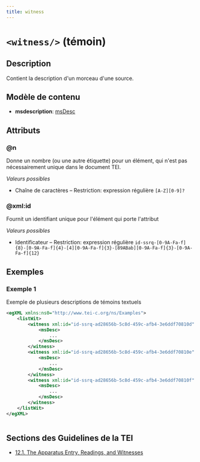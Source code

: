 ```yaml
---
title: witness
---
```




# `<witness/>` (témoin)

## Description

Contient la description d'un morceau d'une source.

## Modèle de contenu

- **msdescription**: [msDesc](msDesc.md)

## Attributs

### @n

Donne un nombre (ou une autre étiquette) pour un élément, qui n'est pas nécessairement unique dans le document TEI.

*Valeurs possibles*

- Chaîne de caractères – Restriction: expression régulière `[A-Z][0-9]?`

### @xml:id

Fournit un identifiant unique pour l'élément qui porte l'attribut

*Valeurs possibles*

- Identificateur – Restriction: expression régulière `id-ssrq-[0-9A-Fa-f]{8}-[0-9A-Fa-f]{4}-[4][0-9A-Fa-f]{3}-[89ABab][0-9A-Fa-f]{3}-[0-9A-Fa-f]{12}`

## Exemples

### Exemple 1

Exemple de plusieurs descriptions de témoins textuels

```xml
<egXML xmlns:ns0="http://www.tei-c.org/ns/Examples">
    <listWit>
        <witness xml:id="id-ssrq-ad28656b-5c8d-459c-afb4-3e6ddf70810d" n="A">
            <msDesc>
                ...
            </msDesc>
        </witness>
        <witness xml:id="id-ssrq-ad28656b-5c8d-459c-afb4-3e6ddf70810e" n="B">
            <msDesc>
                ...
            </msDesc>
        </witness>
        <witness xml:id="id-ssrq-ad28656b-5c8d-459c-afb4-3e6ddf70810f" n="C">
            <msDesc>
                ...
            </msDesc>
        </witness>
    </listWit>
</egXML>
               
```

## Sections des Guidelines de la TEI

- [12.1. The Apparatus Entry, Readings, and Witnesses](https://www.tei-c.org/release/doc/tei-p5-doc/en/html/TC.html#TCAPLL)